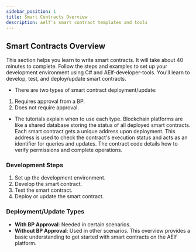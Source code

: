 ```yaml
---
sidebar_position: 1
title: Smart Contracts Overview
description: aelf's smart contract templates and tools
---
```


## Smart Contracts Overview

This section helps you learn to write smart contracts. It will take about 40 minutes to complete. Follow the steps and examples to set up your development environment using C# and AElf-developer-tools. You'll learn to develop, test, and deploy/update smart contracts.

- There are two types of smart contract deployment/update:

1. Requires approval from a BP.
2. Does not require approval.

- The tutorials explain when to use each type.
  Blockchain platforms are like a shared database storing the status of all deployed smart contracts. Each smart contract gets a unique address upon deployment. This address is used to check the contract's execution status and acts as an identifier for queries and updates. The contract code details how to verify permissions and complete operations.

### Development Steps

1. Set up the development environment.
2. Develop the smart contract.
3. Test the smart contract.
4. Deploy or update the smart contract.

### Deployment/Update Types

- **With BP Approval**: Needed in certain scenarios.
- **Without BP Approval**: Used in other scenarios.
  This overview provides a basic understanding to get started with smart contracts on the AElf platform.

